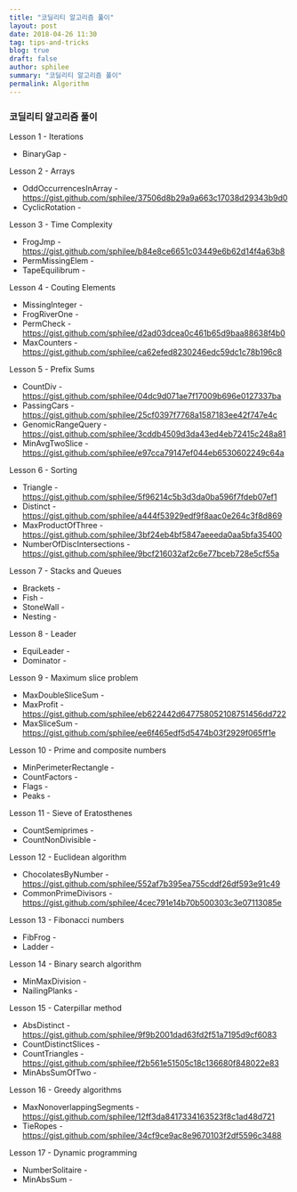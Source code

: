 ```yaml
---
title: "코딜리티 알고리즘 풀이" 
layout: post 
date: 2018-04-26 11:30 
tag: tips-and-tricks 
blog: true 
draft: false 
author: sphilee 
summary: "코딜리티 알고리즘 풀이" 
permalink: Algorithm 
---
```

### 코딜리티 알고리즘 풀이
Lesson 1 - Iterations
- BinaryGap - 

Lesson 2 - Arrays
- OddOccurrencesInArray - https://gist.github.com/sphilee/37506d8b29a9a663c17038d29343b9d0
- CyclicRotation - 

Lesson 3 - Time Complexity
- FrogJmp - https://gist.github.com/sphilee/b84e8ce6651c03449e6b62d14f4a63b8
- PermMissingElem - 
- TapeEquilibrum - 

Lesson 4 - Couting Elements
- MissingInteger -
- FrogRiverOne - 
- PermCheck - https://gist.github.com/sphilee/d2ad03dcea0c461b65d9baa88638f4b0
- MaxCounters - https://gist.github.com/sphilee/ca62efed8230246edc59dc1c78b196c8

Lesson 5 - Prefix Sums
- CountDiv - https://gist.github.com/sphilee/04dc9d071ae7f17009b696e0127337ba
- PassingCars - https://gist.github.com/sphilee/25cf0397f7768a1587183ee42f747e4c
- GenomicRangeQuery - https://gist.github.com/sphilee/3cddb4509d3da43ed4eb72415c248a81
- MinAvgTwoSlice - https://gist.github.com/sphilee/e97cca79147ef044eb6530602249c64a

Lesson 6 - Sorting
- Triangle - https://gist.github.com/sphilee/5f96214c5b3d3da0ba596f7fdeb07ef1
- Distinct - https://gist.github.com/sphilee/a444f53929edf9f8aac0e264c3f8d869
- MaxProductOfThree - https://gist.github.com/sphilee/3bf24eb4bf5847aeeeda0aa5bfa35400
- NumberOfDiscIntersections - https://gist.github.com/sphilee/9bcf216032af2c6e77bceb728e5cf55a

Lesson 7 - Stacks and Queues
- Brackets -
- Fish -
- StoneWall -
- Nesting - 

Lesson 8 - Leader
- EquiLeader - 
- Dominator -

Lesson 9 - Maximum slice problem
- MaxDoubleSliceSum -
- MaxProfit - https://gist.github.com/sphilee/eb622442d647758052108751456dd722
- MaxSliceSum - https://gist.github.com/sphilee/ee6f465edf5d5474b03f2929f065ff1e

Lesson 10 - Prime and composite numbers
- MinPerimeterRectangle - 
- CountFactors -
- Flags - 
- Peaks - 

Lesson 11 - Sieve of Eratosthenes
- CountSemiprimes -
- CountNonDivisible -

Lesson 12 - Euclidean algorithm
- ChocolatesByNumber - https://gist.github.com/sphilee/552af7b395ea755cddf26df593e91c49
- CommonPrimeDivisors - https://gist.github.com/sphilee/4cec791e14b70b500303c3e07113085e

Lesson 13 - Fibonacci numbers
- FibFrog -
- Ladder -

Lesson 14 - Binary search algorithm
- MinMaxDivision - 
- NailingPlanks - 

Lesson 15 - Caterpillar method
- AbsDistinct - https://gist.github.com/sphilee/9f9b2001dad63fd2f51a7195d9cf6083
- CountDistinctSlices - 
- CountTriangles - https://gist.github.com/sphilee/f2b561e51505c18c136680f848022e83
- MinAbsSumOfTwo -

Lesson 16 - Greedy algorithms
- MaxNonoverlappingSegments - https://gist.github.com/sphilee/12ff3da8417334163523f8c1ad48d721
- TieRopes - https://gist.github.com/sphilee/34cf9ce9ac8e9670103f2df5596c3488

Lesson 17 - Dynamic programming
- NumberSolitaire -
- MinAbsSum -